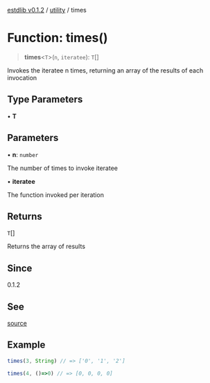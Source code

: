 [estdlib v0.1.2](../wiki/Home) / [utility](../wiki/utility) / times

# Function: times()

> **times**\<`T`\>(`n`, `iteratee`): `T`[]

Invokes the iteratee n times, returning an array of the results of each invocation

## Type Parameters

• **T**

## Parameters

• **n**: `number`

The number of times to invoke iteratee

• **iteratee**

The function invoked per iteration

## Returns

`T`[]

Returns the array of results

## Since

0.1.2

## See

[source](https://github.com/yaxingson/estdlib/blob/main/lib/utility/times.ts)

## Example

```js
times(3, String) // => ['0', '1', '2']

times(4, ()=>0) // => [0, 0, 0, 0]

```
